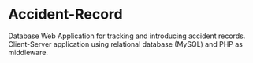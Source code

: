 # Accident-Record
Database Web Application for tracking and introducing accident records.
Client-Server application using relational database (MySQL) and PHP as middleware. 
